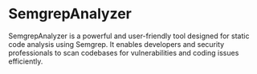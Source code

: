 # SemgrepAnalyzer
SemgrepAnalyzer is a powerful and user-friendly tool designed for static code analysis using Semgrep. It enables developers and security professionals to scan codebases for vulnerabilities and coding issues efficiently.
